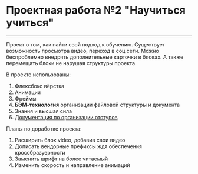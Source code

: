 # Проектная работа №2 "Научиться учиться"


------
Проект о том, как найти свой подход к обучению. 
Существует возможность просмотра видео, переход в соц сети. 
Можно беспроблемно внедрять дополнительные карточки в блоках. 
А также перемещать блоки не нарушая структуры проекта. 

В проекте использованы:
1. Флексбокс вёрстка
2. Анимации
3. Фреймы
4. **БЭМ-технология** организации файловой структуры и документа
5. Знания и высшая сила
6. [Документация по организации отступов](https://habr.com/ru/post/340420/)

Планы по доработке проекта:
1. Расширить блок video, добавив свои видео
2. Дописать вендорные префиксы ждя обеспечения кроссбразуерности
3. Заменить шрифт на более читаемый
4. Изменить скорость и направление анимаций

